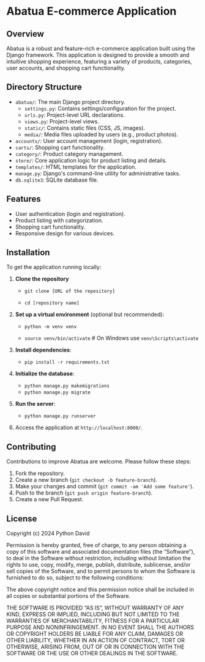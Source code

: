 # Abatua E-commerce Application

## Overview
Abatua is a robust and feature-rich e-commerce application built using the Django framework. This application is designed to provide a smooth and intuitive shopping experience, featuring a variety of products, categories, user accounts, and shopping cart functionality.

## Directory Structure

- `abatua/`: The main Django project directory.
  - `settings.py`: Contains settings/configuration for the project.
  - `urls.py`: Project-level URL declarations.
  - `views.py`: Project-level views.
  - `static/`: Contains static files (CSS, JS, images).
  - `media/`: Media files uploaded by users (e.g., product photos).
- `accounts/`: User account management (login, registration).
- `carts/`: Shopping cart functionality.
- `category/`: Product category management.
- `store/`: Core application logic for product listing and details.
- `templates/`: HTML templates for the application.
- `manage.py`: Django's command-line utility for administrative tasks.
- `db.sqlite3`: SQLite database file.

## Features

- User authentication (login and registration).
- Product listing with categorization.
- Shopping cart functionality.
- Responsive design for various devices.

## Installation

To get the application running locally:

1. **Clone the repository**

   - `git clone [URL of the repository]`

   - `cd [repository name]`
  

2. **Set up a virtual environment** (optional but recommended):

   - `python -m venv venv`
   
   - `source venv/bin/activate` # On Windows use `venv\Scripts\activate`
   

3. **Install dependencies**:
   - `pip install -r requirements.txt`


4. **Initialize the database**:
   - `python manage.py makemigrations`
   - `python manage.py migrate`


5. **Run the server**:
   - `python manage.py runserver`



6. Access the application at `http://localhost:8000/`.

## Contributing

Contributions to improve Abatua are welcome. Please follow these steps:

1. Fork the repository.
2. Create a new branch (`git checkout -b feature-branch`).
3. Make your changes and commit (`git commit -am 'Add some feature'`).
4. Push to the branch (`git push origin feature-branch`).
5. Create a new Pull Request.

## License

Copyright (c) 2024 Python David

Permission is hereby granted, free of charge, to any person obtaining a copy of this software and associated documentation files (the “Software”), to deal in the Software without restriction, including without limitation the rights to use, copy, modify, merge, publish, distribute, sublicense, and/or sell copies of the Software, and to permit persons to whom the Software is furnished to do so, subject to the following conditions:

The above copyright notice and this permission notice shall be included in all copies or substantial portions of the Software.

THE SOFTWARE IS PROVIDED “AS IS”, WITHOUT WARRANTY OF ANY KIND, EXPRESS OR IMPLIED, INCLUDING BUT NOT LIMITED TO THE WARRANTIES OF MERCHANTABILITY, FITNESS FOR A PARTICULAR PURPOSE AND NONINFRINGEMENT. IN NO EVENT SHALL THE AUTHORS OR COPYRIGHT HOLDERS BE LIABLE FOR ANY CLAIM, DAMAGES OR OTHER LIABILITY, WHETHER IN AN ACTION OF CONTRACT, TORT OR OTHERWISE, ARISING FROM, OUT OF OR IN CONNECTION WITH THE SOFTWARE OR THE USE OR OTHER DEALINGS IN THE SOFTWARE.
